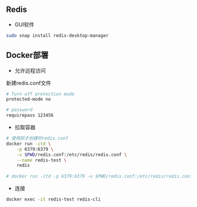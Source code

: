 <!--
 * @Description: 
 * @Version: 1.0
 * @Author: DaLao
 * @Email: dalao_li@163.com
 * @Date: 2021-02-04 23:46:06
 * @LastEditors: DaLao
 * @LastEditTime: 2022-01-02 20:32:29
-->

## Redis

- GUI软件
```sh
sudo snap install redis-desktop-manager
```

## Docker部署

- 允许远程访问

新建redis.conf文件

```sh
# Turn off protection mode 
protected-mode no  

# password
requirepass 123456   
```

- 拉取容器

```sh
# 使用刚才创建的redis.conf
docker run -itd \
    -p 6379:6379 \
    -v $PWD/redis.conf:/etc/redis/redis.conf \
    --name redis-test \
    redis 
    
# docker run -itd -p 6379:6379 -v $PWD/redis.conf:/etc/redis/redis.conf --name redis-server redis 
```
- 连接

```sh
docker exec -it redis-test redis-cli
```